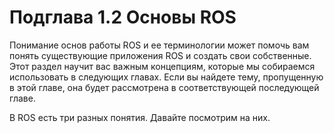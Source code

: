 # Подглава 1.2 Основы ROS

Понимание основ работы ROS и ее терминологии может помочь вам понять существующие приложения ROS и создать свои собственные. Этот раздел научит вас важным концепциям, которые мы собираемся использовать в следующих главах. Если вы найдете тему, пропущенную в этой главе, она будет рассмотрена в соответствующей последующей главе.  


В ROS есть три разных понятия. Давайте посмотрим на них.


